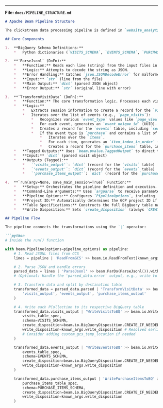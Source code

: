 
---

**File: `docs/PIPELINE_STRUCTURE.md`**

```markdown
# Apache Beam Pipeline Structure

The clickstream data processing pipeline is defined in `website_analytics_pipeline.py` using the Apache Beam Python SDK.

## Core Components

1.  **BigQuery Schema Definitions:**
    *   Python dictionaries (`VISITS_SCHEMA`, `EVENTS_SCHEMA`, `PURCHASE_ITEMS_SCHEMA`) define the structure of the target BigQuery tables. This is used by the `WriteToBigQuery` transform.

2.  **`ParseJsonl` (DoFn):**
    *   **Function:** Reads each line (string) from the input files in GCS.
    *   **Logic:** Attempts to decode the string as JSON.
    *   **Error Handling:** Catches `json.JSONDecodeError` for malformed lines and sends them to a separate error output (PCollection tagged 'error'), logging the error. Valid lines are emitted to the main output.
    *   **Input:** `str` (line from the file)
    *   **Main Output:** `dict` (parsed JSON object)
    *   **Error Output:** `str` (original line with error)

3.  **`TransformVisitData` (DoFn):**
    *   **Function:** The core transformation logic. Processes each visit object (parsed JSON).
    *   **Logic:**
        *   Extracts session information to create a record for the `visits` table.
        *   Iterates over the list of events (e.g., `page_visits`):
            *   Recognizes various `event_type` values like `page_view`, `click_view`, `add_to_cart`, `purchase`, etc.
            *   For each event, generates an `event_unique_id` (UUID).
            *   Creates a record for the `events` table, including `session_id`, `event_unique_id`, and event-specific details (like `page_url`, `item_id`, `target_element`).
            *   If the event type is `purchase` and contains a list of `items`:
                *   Iterates over the `items`.
                *   For each item, generates an `item_index_in_order` (based on position 0, 1, 2...).
                *   Creates a record for the `purchase_items` table, including `order_id`, `item_index_in_order`, `session_id`, and the purchase event's timestamp.
    *   **Tagged Outputs:** Uses `beam.pvalue.TaggedOutput` to direct the generated records to distinct PCollections, one for each destination table (`visits`, `events`, `purchase_items`).
    *   **Input:** `dict` (parsed visit object)
    *   **Outputs (Tagged):**
        *   `'visits_output'`: `dict` (record for the `visits` table)
        *   `'events_output'`: `dict` (record for the `events` table)
        *   `'purchase_items_output'`: `dict` (record for the `purchase_items` table)

4.  **`run(argv=None, save_main_session=True)` Function:**
    *   **Setup:** Orchestrates the pipeline definition and execution.
    *   **Command-Line Arguments:** Uses `argparse` to receive parameters like input path (`--input`), output dataset/tables (`--output_dataset`, etc.), GCP project (`--project`), temporary location (`--temp_location`), and write disposition (`--write_disposition`).
    *   **Pipeline Options:** Configures `PipelineOptions`, including `runner`, `project`, `temp_location`, `region`, `job_name`, and Flex Template-specific options (`enable_streaming_engine`, `use_public_ips`).
    *   **Project ID:** Automatically determines the GCP project ID if not provided.
    *   **Table Specifications:** Constructs the full BigQuery table names (e.g., `project:dataset.table`).
    *   **Write Disposition:** Sets `create_disposition` (always `CREATE_IF_NEEDED`) and `write_disposition` (`WRITE_TRUNCATE` or `WRITE_APPEND` based on the `--write_disposition` argument).

## Pipeline Flow

The pipeline connects the transformations using the `|` operator:

```python
# Inside the run() function

with beam.Pipeline(options=pipeline_options) as pipeline:
    # 1. Read JSONL files from GCS
    lines = pipeline | 'ReadFromGCS' >> beam.io.ReadFromText(known_args.input)

    # 2. Parse JSON and handle errors
    parsed_data = lines | 'ParseJsonl' >> beam.ParDo(ParseJsonl()).with_outputs('error', main='parsed')
    # (Optional: Handle the 'parsed_data.error' output, e.g., write to a dead-letter table)

    # 3. Transform data and split by destination table
    transformed_data = parsed_data.parsed | 'TransformVisitData' >> beam.ParDo(TransformVisitData()).with_outputs(
        'visits_output', 'events_output', 'purchase_items_output'
    )

    # 4. Write each PCollection to its respective BigQuery table
    transformed_data.visits_output | 'WriteVisitsToBQ' >> beam.io.WriteToBigQuery(
        visits_table_spec,
        schema=VISITS_SCHEMA,
        create_disposition=beam.io.BigQueryDisposition.CREATE_IF_NEEDED,
        write_disposition=known_args.write_disposition # Resolved earlier
        # Consider adding custom_gcs_temp_location if needed
    )

    transformed_data.events_output | 'WriteEventsToBQ' >> beam.io.WriteToBigQuery(
        events_table_spec,
        schema=EVENTS_SCHEMA,
        create_disposition=beam.io.BigQueryDisposition.CREATE_IF_NEEDED,
        write_disposition=known_args.write_disposition
    )

    transformed_data.purchase_items_output | 'WritePurchaseItemsToBQ' >> beam.io.WriteToBigQuery(
        purchase_items_table_spec,
        schema=PURCHASE_ITEMS_SCHEMA,
        create_disposition=beam.io.BigQueryDisposition.CREATE_IF_NEEDED,
        write_disposition=known_args.write_disposition
    )

